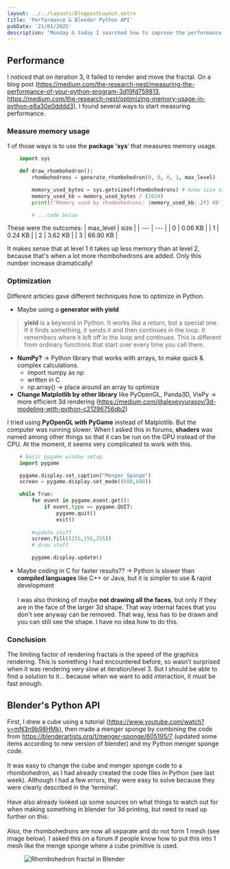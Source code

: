 ```yaml
---
layout: ../../layouts/BlogpostLayout.astro
title: 'Performance & Blender Python API'
pubDate: '21/01/2025'
description: 'Monday & today I searched how to improve the performance so I can see multiple iterations/levels of the 3d fractal and as a change, I made in the Python API of Blender a rhombohedron fractal.'
---
```

## Performance
I noticed that on iteration 3, it failed to render and move the fractal. On a blog post (https://medium.com/the-research-nest/measuring-the-performance-of-your-python-program-3d19fd759813, https://medium.com/the-research-nest/optimizing-memory-usage-in-python-e8a30e0dddd3), I found several ways to start measuring performance. 

### Measure memory usage
1 of those ways is to use the **package 'sys**’ that measures memory usage.
```python
    import sys

    def draw_rhombohedron():
        rhombohedrons = generate_rhombohedron(0, 0, 0, 1, max_level)

        memory_used_bytes = sys.getsizeof(rhombohedrons) # know size of rhombohedrons array
        memory_used_kb = memory_used_bytes / (1024)
        print(f'Memory used by rhombohedrons: {memory_used_kb:.2f} KB')

        # ...code below
```
These were the outcomes:
| max_level | size |
| --- | --- |
| 0 | 0.06 KB |
| 1 | 0.24 KB |
| 2 | 3.62 KB |
| 3 | 66.90 KB |

It makes sense that at level 1 it takes up less memory than at level 2, because that's when a lot more rhombohedrons are added. Only this number increase dramatically!
### Optimization
Different articles gave different techniques how to optimize in Python.
- Maybe using a **generator with yield**
> **yield** is a keyword in Python.
> It works like a return, but a special one. If it finds something, it sends it and then continues in the loop. It remembers where it left off in the loop and continues. This is different from ordinary functions that start over every time you call them.
- **NumPy?** -> Python library that works with arrays, to make quick & complex calculations.
    - import numpy as np
    - written in C
    - np.array() → place around an array to optimize
- **Change Matplotlib by other library** like PyOpenGL, Panda3D, VisPy → more efficient 3d rendering (https://medium.com/@alexeyyurasov/3d-modeling-with-python-c21296756db2)

I tried using **PyOpenGL with PyGame** instead of Matplotlib. But the computer was running slower. When I asked this in forums, **shaders** was named among other things so that it can be run on the GPU instead of the CPU. At the moment, it seems very complicated to work with this.
```python
    # basic pygame window setup
    import pygame

    pygame.display.set_caption("Menger Sponge")
    screen = pygame.display.set_mode((600,600))

    while True:
        for event in pygame.event.get():
            if event.type == pygame.QUIT:
                pygame.quit()
                exit()
        
        #update stuff
        screen.fill((255,255,255))
        # draw stuff

        pygame.display.update()
```

- Maybe coding in C for faster results?? -> Python is slower than **compiled languages** like C++ or Java, but it is simpler to use & rapid development
<br><br>
I was also thinking of maybe **not drawing all the faces**, but only if they are in the face of the larger 3d shape. That way internal faces that you don't see anyway can be removed. That way, less has to be drawn and you can still see the shape. I have no idea how to do this.

### Conclusion
The limiting factor of rendering fractals is the speed of the graphics rendering. This is something I had encountered before, so wasn't surprised when it was rendering very slow at iteration/level 3. But I should be able to find a solution to it... because when we want to add interaction, it must be fast enough.
## Blender's Python API
First, I drew a cube using a tutorial (https://www.youtube.com/watch?v=mN3n9b98HMk), then made a menger sponge by combining the code from https://blenderartists.org/t/menger-sponge/605195/7 (updated some items according to new version of blender) and my Python menger sponge code.
\
\
It was easy to change the cube and menger sponge code to a rhombohedron, as I had already created the code files in Python (see last week). Although I had a few errors, they were easy to solve because they were clearly described in the ‘terminal’.
\
\
Have also already looked up some sources on what things to watch out for when making something in blender for 3d printing, but need to read up further on this.
\
\
Also, the rhombohedrons are now all separate and do not form 1 mesh (see image below). I asked this on a forum if people know how to put this into 1 mesh like the menge sponge where a cube primitive is used.
<figure>
  <img src="/rhombohedron/blender.png" alt="Rhombohedron fractal in Blender" title="Rhombohedron fractal in Blender">
</figure>
